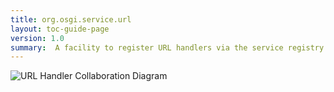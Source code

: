 ```yaml
---
title: org.osgi.service.url
layout: toc-guide-page
version: 1.0
summary:  A facility to register URL handlers via the service registry
---
```


![URL Handler Collaboration Diagram](/img/services/org.osgi.service.url.overview.png)
